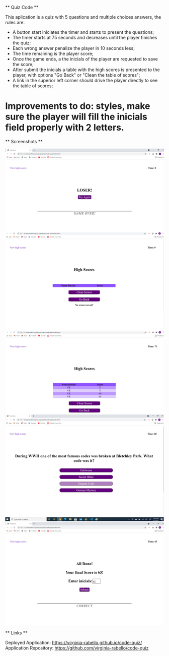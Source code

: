 ** Quiz Code **

This aplication is a quiz with 5 questions and multiple choices answers, the rules are:
- A button start iniciates the timer and starts to present the questions;
- The timer starts at 75 seconds and decreases until the player finishes the quiz;
- Each wrong answer penalize the player in 10 seconds less;
- The time remaining is the player score;
- Once the game ends, a the inicials of the player are requested to save the score;
- After submit the inicials a table with the high scores is presented to the player, with options "Go Back" or "Clean the table of scores";
- A link in the superior left corner should drive the player directly to see the table of scores;

# Improvements to do: styles, make sure the player will fill the inicials field properly with 2 letters.

** Screenshots **

![Game Over screen](assets\images\game-over.jpg)
![High Scores no scores](assets\images\high-score-screen.jpg)
![High Scores saved](assets\images\high-scores-saved.jpg)
![Question screen](assets\images\quiz-questions.jpg)
![Score submit form](assets\images\score-form.jpg)

** Links **

Deployed Application: https://virginia-rabello.github.io/code-quiz/
Application Repository: https://github.com/virginia-rabello/code-quiz